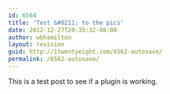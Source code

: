 ```yaml
---
id: 6564
title: 'Test &#8211; to the pics'
date: 2012-12-27T20:35:32-08:00
author: wbhamilton
layout: revision
guid: http://1twentyeight.com/6562-autosave/
permalink: /6562-autosave/
---
```

This is a test post to see if a plugin is working.